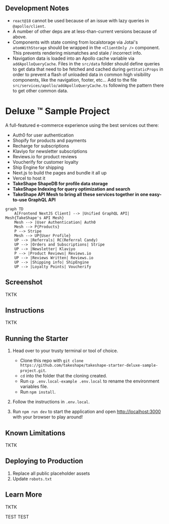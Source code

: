 ## Development Notes

- `react@18` cannot be used because of an issue with lazy queries in `@apollo/client`.
- A number of other deps are at less-than-current versions because of above.
- Components with state coming from localstorage via Jotai's `atomWithStorage` should be wrapped in the `<ClientOnly />`
  component. This prevents rendering mismatches and stale / incorrect info.
- Navigation data is loaded into an Apollo cache variable via `addApolloQueryCache`. Files in the `src/data` folder
  should define queries to get data that need to be fetched and cached during `getStaticProps` in order to prevent a
  flash of unloaded data in common high visibility components, like the navigation, footer, etc... Add to the file
  `src/services/apollo/addApolloQueryCache.ts` following the pattern there to get other common data.

# Deluxe ™️ Sample Project

A full-featured e-commerce experience using the best services out there:

- Auth0 for user authentication
- Shopify for products and payments
- Recharge for subscriptions
- Klaviyo for newsletter subscriptions
- Reviews.io for product reviews
- Voucherify for customer loyalty
- Ship Engine for shipping
- Next.js to build the pages and bundle it all up
- Vercel to host it
- **TakeShape ShapeDB for profile data storage**
- **TakeShape Indexing for query optimization and search**
- **TakeShape API Mesh to bring all these services together in one easy-to-use GraphQL API**

```mermaid
graph TD
    A[Frontend NextJS Client] --> |Unified GraphQL API| Mesh{TakeShape's API Mesh}
    Mesh --> |User Authentication| Auth0
    Mesh --> P{Products}
    P --> Stripe
    Mesh --> UP{User Profile}
    UP --> |Referrals| RC(Referral Candy)
    UP --> |Orders and Subscriptions| Stripe
    UP --> |Newsletter| Klaviyo
    P --> |Product Reviews| Reviews.io
    UP --> |Reviews Written| Reviews.io
    UP --> |Shipping info| ShipEngine
    UP --> |Loyalty Points| Voucherify
```

## Screenshot

TKTK

## Instructions

TKTK

## Running the Starter

1. Head over to your trusty terminal or tool of choice.

   - Clone this repo with `git clone https://github.com/takeshape/takeshape-starter-deluxe-sample-project.git`.
   - `cd` into the folder that the cloning created.
   - Run `cp .env.local-example .env.local` to rename the environment variables file.
   - Run `npm install`.

2. Follow the instructions in `.env.local`.

3. Run `npm run dev` to start the application and open [http://localhost:3000](http://localhost:3000) with your browser
   to play around!

## Known Limitations

TKTK

## Deploying to Production

1. Replace all public placeholder assets
2. Update `robots.txt`

## Learn More

TKTK

TEST TEST
